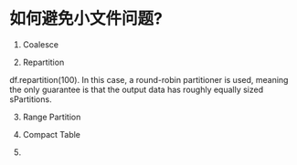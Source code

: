 # 如何避免小文件问题?

1. Coalesce

2. Repartition
   
df.repartition(100). In this case, a round-robin partitioner is used, meaning the only guarantee is that the output data has roughly equally sized sPartitions.

3. Range Partition

4. Compact Table

5. 
